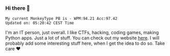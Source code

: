 ### Hi there 👋
<!-- PB START -->
```
My current MonkeyType PB is - WPM:94.21 Acc:97.42
Updated on: 05:20:42 CEST Time
```
<!-- PB END -->
I'm an IT person, just overall. I like CTFs, hacking, coding games, making Python apps. Just a lot of stuff.
You can check out my website [here](https://skill3472.github.io/).
I will probably add some interesting stuff here, when I get the idea to do so. Take care ❤️
